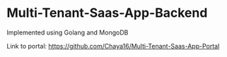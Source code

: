 # Multi-Tenant-Saas-App-Backend
Implemented using Golang and MongoDB

Link to portal: https://github.com/Chaya16/Multi-Tenant-Saas-App-Portal
